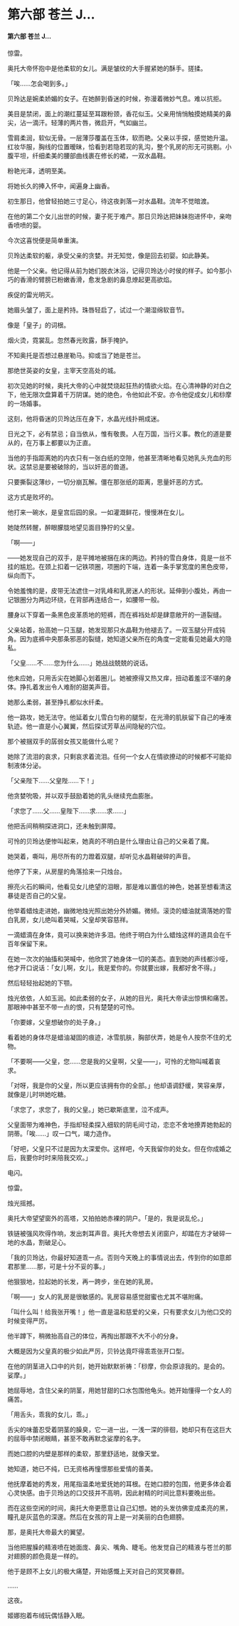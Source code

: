 # 第六部 苍兰 J…

#### 第六部 苍兰 J…

惊雷。

奥托大帝怀抱中是他柔软的女儿。满是皱纹的大手握紧她的酥手。搓揉。

「唉……怎会喝到多。」

贝玲达是婉柔娇媚的女子。在她醉到昏迷的时候，弥漫着微妙气息。难以抗拒。

美目是禁闭，面上的潮红蔓延至耳跟粉颈，香花似玉。父亲用悄悄触摸她精美的鼻尖，沾一滴汗。轻薄的两片唇，微启开，气如幽兰。

雪肩柔润，软似无骨。一层薄莎覆盖在玉体，软而艳。父亲以手探，感觉她升温。红妆华服，胸线的位置暧昧，恰看到若隐若现的乳沟，整个乳房的形无可挑剔。小腹平坦，纤细柔美的腰部曲线裹在修长的裙，一双水晶鞋。

粉艳光泽，透明至美。

将她长久的捧入怀中，闻遍身上幽香。

初生那日，他曾轻拍她三寸足心，待这夜剥落一对水晶鞋。流年不觉暗渡。

在他的第二个女儿出世的时候，妻子死于难产。那日贝玲达把妹妹抱进怀中，亲吻香喷喷的婴。

今次这喜悦便是简单重演。

贝玲达柔软的躯，承受父亲的贪婪。并无知觉，像是回去初婴。如此静美。

他是一个父亲。他记得从前为她们脱衣沐浴，记得贝玲达小时侯的样子。如今那小巧的香滑的臂膀已粉嫩香滑，愈发急剧的鼻息燎起更高欲焰。

疾促的雷光明灭。

她眉头皱了，面上是矜持。珠唇轻启了，试过一个潮湿绵软音节。

像是「皇子」的词根。

烟火烫，霓裳乱。忽然春光败露，酥手掩护。

不知奥托是否想过悬崖勒马。抑或当了她是苍兰。

那绝世英姿的女皇，主宰天空高处的城。

初次见她的时候，奥托大帝的心中就焚烧起狂热的情欲火焰。在心清神静的对白之下，他无限次盘算着千万阴谋。她的绝色，令他如此不安。亦令他促成女儿和桫摩的一场婚事。

这刻，他将昏迷的贝玲达压在身下，水晶光线扑朔成迷。

日光之下，必有禁忌；自当依从，惟有敬畏。人在万国，当行义事。教化的道是要从的，在万事上都要以为正直。

当他的手指距离她的内衣只有一张白纸的空隙，他甚至清晰地看见她乳头充血的形状。这禁忌是要被破除的，当以奸恶的兽道。

只要撕裂这薄纱，一切分崩瓦解。僵在那张纸的距离，思量奸恶的方式。

这方式是败坏的。

他打来一碗水，是皇宫后园的泉。一如灌溉鲜花，慢慢淋在女儿。

她陡然转醒，醉眼朦胧地望见面目狰狞的父皇。

「啊——」

——她发现自己的双手，是平摊地被捆在床的两边。矜持的雪白身体，竟是一丝不挂的尴尬。在颈上扣着一记铁项圈，项圈的下端，连着一条手掌宽度的黑色皮带，纵向而下。

令她羞愧的是，皮带无法遮住一对乳峰和乳房迷人的形状。延伸到小腹处，再由一记银圈分为两边环绕，在背部再连结合一，如腰带一般。

腰身以下穿着一条黑色皮革质地的短裤，而在裤裆处却是肆意敞开的一道裂缝。

父亲站着，抬高她一只玉腿，她发现那只水晶鞋为他褪去了。一双玉腿分开成钝角。因为底裤中央那条邪恶的裂缝，她知道父亲所在的角度一定能看见她最大的隐私。

「父皇……不……您为什么……」她战战兢兢的说话。

他未应她，只用舌尖在她脚心划着圈儿。她被撩得又热又痒，扭动着羞涩不堪的身体。挣扎着发出令人难耐的甜美声音。

她那么柔弱，甚至挣扎都似水纤柔。

他一路攻，她无法守。他延着女儿雪白匀称的腿型，在光滑的肌肤留下自己的唾液轨迹。他一直是小心翼翼，然后探试芳草丛间隐秘的穴位。

那个被捆双手的孱弱女孩又能做什么呢？

她除了流泪的哀求，只剩哀求着流泪。任何一个女人在情欲撩动的时候都不可能抑制液体分泌。

「父亲陛下……父皇陛……下！」

他贪婪吮吸，并以双手鼓励着她的乳头继续充血膨胀。

「求您了……父……皇陛下……求……求……」

他把舌间稍稍探进洞口，还未触到屏障。

可怜的贝玲达便惨叫起来，她真的不明白是什么理由让自己的父亲着了魔。

她哭着，嘶叫，用尽所有的力蹬着双腿，却听见水晶鞋破碎的声音。

他停了下来，从房屋的角落拾来一只烛台。

擦亮火石的瞬间，他看见女儿绝望的泪眼，那是难以置信的神色，她甚至想看清这暴徒是否自己的父皇。

他举着蜡烛走进她，幽微地烛光照出她分外娇媚。微倾。滚烫的蜡油就滴落她的雪白乳房，女儿绝叫着哭喊，父皇却笑容慈祥。

一滴蜡滴在身体，竟可以换来她许多泪。他终于明白为什么蜡烛这样的道具会在千百年保留下来。

在她一次次的抽搐和哭喊中，他欣赏了她身体一切的美态。直到她的声线都沙哑，他才开口说话：「女儿啊，女儿，我是爱你的。你就要出嫁，我都好舍不得。」

然后轻轻抬起她的下颚。

烛光依依，人如玉润。如此柔弱的女子，从她的目光，奥托大帝读出惊惧和痛苦。那眼神中甚至不带一点的恨，只有楚楚的可怜。

「你要嫁，父皇想破你的处子身。」

看着她的身体尽是蜡油凝固的痕迹，冰雪肌肤，胸部伏弄，她是令人按奈不住的尤物。

「不要啊——父皇，您……您是我的父皇啊，父皇——」，可怜的尤物叫喊着哀求。

「对呀，我是你的父皇，所以更应该拥有你的全部。」他却语调舒缓，笑容亲厚，就像是儿时哄她吃糖。

「求您了，求您了，我的父皇。」她已歇斯底里，泣不成声。

父皇面带为难神色，手指却轻柔探入细软的阴毛间寸动，恋恋不舍地撩弄她勃起的阴蒂。「唉……」叹一口气，竭力造作。

「好吧，父皇只不过是因为太深爱你。这样吧，今天我留你的处女。但在你成婚之后，我要你时时来陪我交欢。」

电闪。

惊雷。

烛光摇撼。

奥托大帝望望窗外的高塔，又拍拍她赤裸的阴户。「是的，我是说乱伦。」

铁链被强风吹得作响，发出刺耳声音。奥托大帝想去关闭窗户，却踏在方才破碎一地的水晶，割破足心。

「我的贝玲达，你最好知道乖一点。否则今天晚上的事情说出去，传到你的如意郎君那里……那，可是十分不妥的事。」

他狠狠地，拉起她的长发，再一跨步，坐在她的乳房。

「啊——」女人的乳房是很敏感的。乳房容易感觉甜蜜也尤其不堪附痛。

「叫什么叫！给我张开嘴！」他一直是温和慈爱的父亲，只有要求女儿为他口交的时候变得严厉。

他半蹲下，稍微抬高自己的体位，再掏出那跟不大不小的分身。

大概是因为父皇真的极少如此严厉，贝铃达竟吓得乖乖张开口型。

在他的阴茎进入口中的片刻，她开始默默祈祷：「桫摩，你会原谅我的。是会的。娑摩。」

她屈辱地，含住父亲的阴茎，用她甘甜的口水包围他龟头。她开始懂得一个女人的痛苦。

「用舌头，乖我的女儿，乖。」

舌尖的味蕾忍受着阴茎的臊臭，它一进一出，一浅一深的徘徊，她却只有在这巨大的屈辱中禁闭眼睛，甚至不敢再默念娑摩的名字。

而她口腔的内壁是那样的柔软，那里舒适地，就像天堂。

她知道，她已不纯，已无资格再憧憬那些爱情的善美。

他抚摩着她的秀发，用尾指温柔地爱抚她的耳根。在她口腔的包围，他更多体会着心灵快感。由于贝玲达的口交技并不高明，因此射精的时间比意料要晚出些。

而在这些空闲的时间，奥托大帝更愿意让自己幻想。她的头发彷佛变成柔亮的黑，瞳孔是灰蓝色的深邃。然后在女孩的背上是一对美丽的白色翅膀。

那，是奥托大帝最大的翼望。

当他把腥臊的精液喷在她面庞、鼻尖、嘴角、睫毛。他发觉自己的精液与苍兰的那对翅膀的颜色竟是一样的。

他于是顾不上女儿的极大痛楚，开始感慨上天对自己的冥冥眷顾。

……

这夜。

姬娜抱着布绒玩偶恬静入眠。

